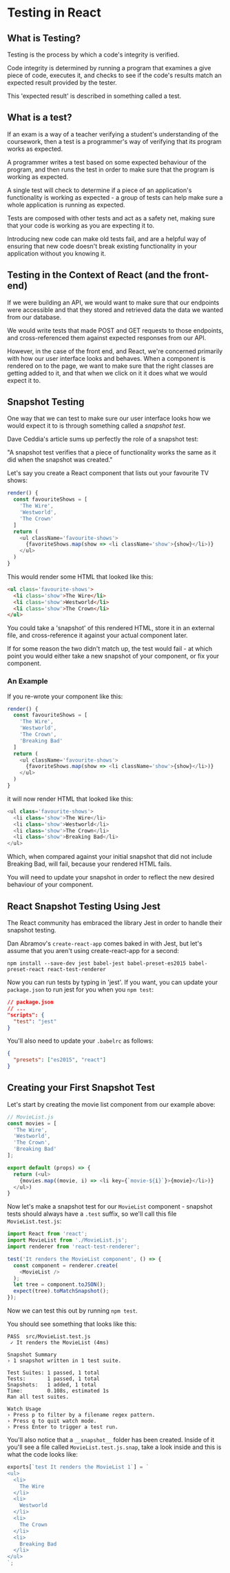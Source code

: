 # Testing in React
## What is Testing?
Testing is the process by which a code's integrity is verified.

Code integrity is determined by running a program that examines a give piece of code, executes it, and checks to see if the code's results match an expected result provided by the tester.

This 'expected result' is described in something called a test.

## What is a test?
If an exam is a way of a teacher verifying a student's understanding of the coursework, then a test is a programmer's way of verifying that its program works as expected.

A programmer writes a test based on some expected behaviour of the program, and then runs the test in order to make sure that the program is working as expected.

A single test will check to determine if a piece of an application's functionality is working as expected - a group of tests can help make sure a whole application is running as expected.

Tests are composed with other tests and act as a safety net, making sure that your code is working as you are expecting it to.

Introducing new code can make old tests fail, and are a helpful way of ensuring that new code doesn't break existing functionality in your application without you knowing it.

## Testing in the Context of React (and the front-end)

If we were building an API, we would want to make sure that our endpoints were accessible and that they stored and retrieved data the data we wanted from our database.

We would write tests that made POST and GET requests to those endpoints, and cross-referenced them against expected responses from our API.

However, in the case of the front end, and React, we're concerned primarily with how our user interface looks and behaves. When a component is rendered on to the page, we want to make sure that the right classes are getting added to it, and that when we click on it it does what we would expect it to.

## Snapshot Testing
One way that we can test to make sure our user interface looks how we would expect it to is through something called a *snapshot test*.

Dave Ceddia's article sums up perfectly the role of a snapshot test:

"A snapshot test verifies that a piece of functionality works the same as it did when the snapshot was created."

Let's say you create a React component that lists out your favourite TV shows:

```javascript
render() {
  const favouriteShows = [
    'The Wire',
    'Westworld',
    'The Crown'
  ]
  return (
    <ul className='favourite-shows'>
      {favoriteShows.map(show => <li className='show'>{show}</li>)}
    </ul>
  )
}
```

This would render some HTML that looked like this:
```html
<ul class='favourite-shows'>
  <li class='show'>The Wire</li>
  <li class='show'>Westworld</li>
  <li class='show'>The Crown</li>
</ul>
```

You could take a 'snapshot' of this rendered HTML, store it in an external file, and cross-reference it against your actual component later.

If for some reason the two didn't match up, the test would fail - at which point you would either take a new snapshot of your component, or fix your component.

### An Example
If you re-wrote your component like this:

```javascript
render() {
  const favouriteShows = [
    'The Wire',
    'Westworld',
    'The Crown',
    'Breaking Bad'
  ]
  return (
    <ul className='favourite-shows'>
      {favoriteShows.map(show => <li className='show'>{show}</li>)}
    </ul>
  )
}
```

it will now render HTML that looked like this:
```javascript
<ul class='favourite-shows'>
  <li class='show'>The Wire</li>
  <li class='show'>Westworld</li>
  <li class='show'>The Crown</li>
  <li class='show'>Breaking Bad</li>
</ul>
```

Which, when compared against your initial snapshot that did not include Breaking Bad, will fail, because your rendered HTML fails.

You will need to update your snapshot in order to reflect the new desired behaviour of your component.

## React Snapshot Testing Using Jest
The React community has embraced the library Jest in order to handle their snapshot testing.

Dan Abramov's `create-react-app` comes baked in with Jest, but let's assume that you aren't using create-react-app for a second:

```shell
npm install --save-dev jest babel-jest babel-preset-es2015 babel-preset-react react-test-renderer
```

Now you can run tests by typing in 'jest'. If you want, you can update your `package.json`
 to run jest for you when you `npm test`:

 ```json
 // package.json
 // ...
 "scripts": {
   "test": "jest"
 }
 ```

 You'll also need to update your `.babelrc` as follows:
```json
{
  "presets": ["es2015", "react"]
}
```

## Creating your First Snapshot Test
Let's start by creating the movie list component from our example above:

```javascript
// MovieList.js
const movies = [
  'The Wire',
  'Westworld',
  'The Crown',
  'Breaking Bad'
];

export default (props) => {
  return (<ul>
    {movies.map((movie, i) => <li key={`movie-${i}`}>{movie}</li>)}
  </ul>)
}
```

Now let's make a snapshot test for our `MovieList` component - snapshot tests should always have a `.test` suffix, so we'll call this file `MovieList.test.js`:

```javascript
import React from 'react';
import MovieList from './MovieList.js';
import renderer from 'react-test-renderer';

test('It renders the MovieList component', () => {
  const component = renderer.create(
    <MovieList />
  );
  let tree = component.toJSON();
  expect(tree).toMatchSnapshot();
});
```

Now we can test this out by running `npm test`.

You should see something that looks like this:

```shell
PASS  src/MovieList.test.js
 ✓ It renders the MovieList (4ms)

Snapshot Summary
› 1 snapshot written in 1 test suite.

Test Suites: 1 passed, 1 total
Tests:       1 passed, 1 total
Snapshots:   1 added, 1 total
Time:        0.108s, estimated 1s
Ran all test suites.

Watch Usage
› Press p to filter by a filename regex pattern.
› Press q to quit watch mode.
› Press Enter to trigger a test run.
```

You'll also notice that a `__snapshot__` folder has been created. Inside of it you'll see a file called `MovieList.test.js.snap`, take a look inside and this is what the code looks like:

```javascript
exports[`test It renders the MovieList 1`] = `
<ul>
  <li>
    The Wire
  </li>
  <li>
    Westworld
  </li>
  <li>
    The Crown
  </li>
  <li>
    Breaking Bad
  </li>
</ul>
`;
```
